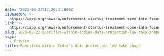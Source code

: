 ```yaml
---
date: '2023-08-22T17:26:41.000Z'
isBasedOn: >-
  https://iapp.org/news/a/enforcement-startup-treatment-come-into-focus-with-indias-dpdpa/
link: >-
  https://iapp.org/news/a/enforcement-startup-treatment-come-into-focus-with-indias-dpdpa/
slug: 2023-08-22-specifics-within-indias-data-protection-law-take-shape
tags:
  - Privacy
title: Specifics within India's data protection law take shape
---
```


